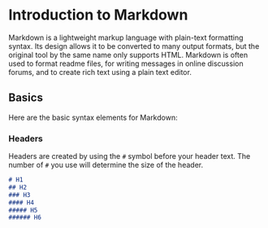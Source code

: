 # Introduction to Markdown

Markdown is a lightweight markup language with plain-text formatting syntax. Its design allows it to be converted to many output formats, but the original tool by the same name only supports HTML. Markdown is often used to format readme files, for writing messages in online discussion forums, and to create rich text using a plain text editor.

## Basics

Here are the basic syntax elements for Markdown:

### Headers

Headers are created by using the `#` symbol before your header text. The number of `#` you use will determine the size of the header.

```markdown
# H1
## H2
### H3
#### H4
##### H5
###### H6

